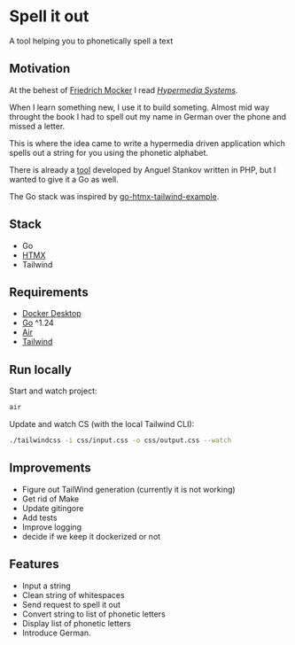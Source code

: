 # Spell it out

A tool helping you to phonetically spell a text

## Motivation

At the behest of [Friedrich Mocker](https://github.com/Friedrich-Mocker) I read *[Hypermedia Systems](https://hypermedia.systems/book/contents/).*

When I learn something new, I use it to build someting.
Almost mid way throught the book I had to spell out my name in German over the phone and missed a letter.

This is where the idea came to write a hypermedia driven application which spells out a string for you using the phonetic alphabet.

There is already a [tool](https://www.spelltool.com "www.spelltool.com") developed by Anguel Stankov written in PHP, but I wanted to give it a Go as well.

The Go stack was inspired by [go-htmx-tailwind-example](https://github.com/jritsema/go-htmx-tailwind-example).

## Stack

- Go
- [HTMX](https://htmx.org/)
- Tailwind

## Requirements

- [Docker Desktop](https://docs.docker.com/get-docker/)
- [Go](https://go.dev/) ^1.24
- [Air](https://github.com/air-verse/air)
- [Tailwind](https://tailwindcss.com/blog/standalone-cli)

## Run locally

Start and watch project:

```bash
air
```

Update and watch CS (with the local Tailwind CLI):

```bash
./tailwindcss -i css/input.css -o css/output.css --watch
```

## Improvements

- Figure out TailWind generation (currently it is not working)
- Get rid of Make
- Update gitingore
- Add tests
- Improve logging
- decide if we keep it dockerized or not

## Features

- Input a string
- Clean string of whitespaces
- Send request to spell it out
- Convert string to list of phonetic letters
- Display list of phonetic letters
- Introduce German.
